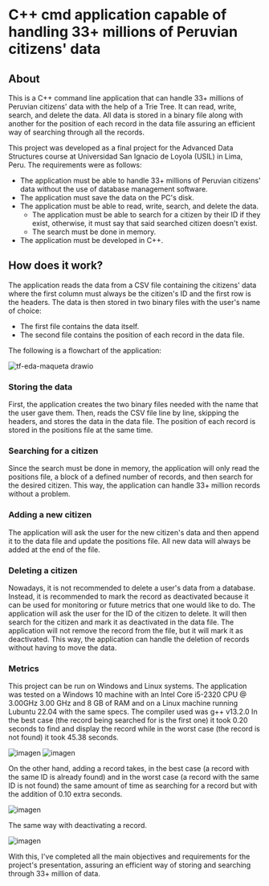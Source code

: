# C++ cmd application capable of handling 33+ millions of Peruvian citizens' data

## About

This is a C++ command line application that can handle 33+ millions of Peruvian citizens' data with the help of a Trie Tree. It can read, write, search, and delete the data. All data is stored in a binary file along with another for the position of each record in the data file assuring an efficient way of searching through all the records.

This project was developed as a final project for the Advanced Data Structures course at Universidad San Ignacio de Loyola (USIL) in Lima, Peru.
The requirements were as follows:

- The application must be able to handle 33+ millions of Peruvian citizens' data without the use of database management software.
- The application must save the data on the PC's disk.
- The application must be able to read, write, search, and delete the data.
  - The application must be able to search for a citizen by their ID if they exist, otherwise, it must say that said searched citizen doesn't exist.
  - The search must be done in memory.
- The application must be developed in C++.

## How does it work?

The application reads the data from a CSV file containing the citizens' data where the first column must always be the citizen's ID and the first row is the headers. The data is then stored in two binary files with the user's name of choice:

- The first file contains the data itself.
- The second file contains the position of each record in the data file.

The following is a flowchart of the application:

![tf-eda-maqueta drawio](https://github.com/AngelloFD/tf-eda/assets/75924779/4f6d40e1-1754-46aa-b43f-bfd78f0db4ff)

### Storing the data

First, the application creates the two binary files needed with the name that the user gave them. Then, reads the CSV file line by line, skipping the headers, and stores the data in the data file. The position of each record is stored in the positions file at the same time.

### Searching for a citizen

Since the search must be done in memory, the application will only read the positions file, a block of a defined number of records, and then search for the desired citizen. This way, the application can handle 33+ million records without a problem.

### Adding a new citizen

The application will ask the user for the new citizen's data and then append it to the data file and update the positions file. All new data will always be added at the end of the file.

### Deleting a citizen

Nowadays, it is not recommended to delete a user's data from a database. Instead, it is recommended to mark the record as deactivated because it can be used for monitoring or future metrics that one would like to do.
The application will ask the user for the ID of the citizen to delete. It will then search for the citizen and mark it as deactivated in the data file. The application will not remove the record from the file, but it will mark it as deactivated. This way, the application can handle the deletion of records without having to move the data.

### Metrics

This project can be run on Windows and Linux systems. The application was tested on a Windows 10 machine with an Intel Core i5-2320 CPU @ 3.00GHz 3.00 GHz and 8 GB of RAM and on a Linux machine running Lubuntu 22.04 with the same specs. The compiler used was g++ v13.2.0
In the best case (the record being searched for is the first one) it took 0.20 seconds to find and display the record while in the worst case (the record is not found) it took 45.38 seconds.

![imagen](https://github.com/AngelloFD/tf-eda/assets/75924779/3cff092a-f505-4869-986e-7441cc1087b7)
![imagen](https://github.com/AngelloFD/tf-eda/assets/75924779/521dbf9f-e8a9-4ac4-8969-e9b2076db501)

On the other hand, adding a record takes, in the best case (a record with the same ID is already found) and in the worst case (a record with the same ID is not found) the same amount of time as searching for a record but with the addition of 0.10 extra seconds.

![imagen](https://github.com/AngelloFD/tf-eda/assets/75924779/72e242cb-9339-4e82-8fb8-d3add8965ac9)

The same way with deactivating a record.

![imagen](https://github.com/AngelloFD/tf-eda/assets/75924779/56c2be58-b80f-413a-9e27-092b15ca7c1d)

With this, I've completed all the main objectives and requirements for the project's presentation, assuring an efficient way of storing and searching through 33+ million of data.
